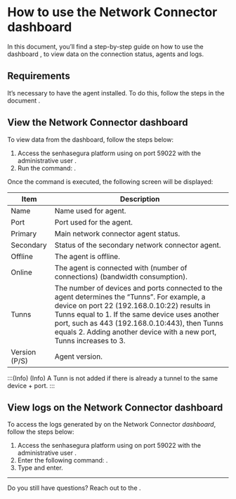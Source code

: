 # How to use the Network Connector dashboard 

In this document, you’ll find a step-by-step guide on how to use the dashboard , to view data on the connection status, agents and logs.

## Requirements

It’s necessary to have the agent  installed. To do this, follow the steps in the document .

## View the Network Connector dashboard

To view data from the  dashboard, follow the steps below:

1. Access the senhasegura platform using  on port 59022 with the administrative user .
2. Run the command: .

Once the command is executed, the following screen will be displayed:

| Item 	    | Description                                                        	                    |
|-----------|-------------------------------------------------------------------------------------------|
| Name 	    | Name used for agent.                                         	                            |
| Port   	| Port used for the agent.                                                                  |
| Primary   | Main network connector agent status.                 	                                    |
| Secondary | Status of the secondary network connector agent.                 	                        |
| Offline   | The agent is offline.                                           	                        |
| Online    | The agent is connected with (number of connections) (bandwidth consumption).              |
| Tunns     | The number of devices and ports connected to the agent determines the “Tunns”. For example, a device on port 22 (192.168.0.10:22) results in Tunns equal to 1. If the same device uses another port, such as 443 (192.168.0.10:443), then Tunns equals 2. Adding another device with a new port, Tunns increases to 3.              |
| Version (P/S) | Agent version.                                                                        |

:::(Info) (Info) 
A Tunn is not added if there is already a tunnel to the same device + port. 
:::

## View logs on the Network Connector dashboard

To access the logs generated by  on the Network Connector *dashboard*, follow the steps below:

1. Access the senhasegura platform using  on port 59022 with the administrative user .
2. Enter the following command: .
3. Type  and enter.

---

Do you still have questions? Reach out to the .